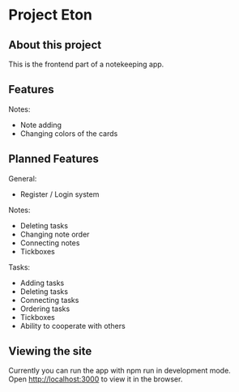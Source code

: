 # Project Eton

## About this project
This is the frontend part of a notekeeping app.

## Features
Notes:
- Note adding
- Changing colors of the cards


## Planned Features

General:
- Register / Login system

Notes:
- Deleting tasks
- Changing note order
- Connecting notes
- Tickboxes

Tasks:
- Adding tasks
- Deleting tasks
- Connecting tasks
- Ordering tasks
- Tickboxes
- Ability to cooperate with others


## Viewing the site
Currently you can run the app with npm run in development mode.\
Open [http://localhost:3000](http://localhost:3000) to view it in the browser.
